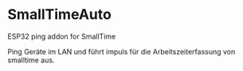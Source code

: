 # SmallTimeAuto
ESP32 ping addon for SmallTime

Ping Geräte im LAN und führt impuls für die Arbeitszeiterfassung von smalltime aus.
